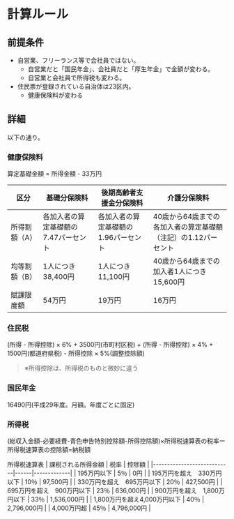 # 計算ルール

## 前提条件
* 自営業、フリーランス等で会社員ではない。
  * 自営業だと「国民年金」、会社員だと「厚生年金」で金額が変わる。
  * 自営業と会社員で所得税も変わる。
* 住民票が登録されている自治体は23区内。
  * 健康保険料が変わる


## 詳細
以下の通り。

### 健康保険料

算定基礎金額 = 所得金額 - 33万円 

| 区分      | 基礎分保険料               | 後期高齢者支援金分保険料         | 介護分保険料                              |
|---------|----------------------|----------------------|-------------------------------------|
| 所得割額（A） | 各加入者の算定基礎額の7.47パーセント | 各加入者の算定基礎額の1.96パーセント | 40歳から64歳までの各加入者の算定基礎額（注記）の1.12パーセント |
| 均等割額（B） | 1人につき38,400円         | 1人につき11,100円         | 40歳から64歳までの加入者1人につき15,600円          |
| 賦課限度額   | 54万円                 | 19万円                 | 16万円                                |
### 住民税
(所得 - 所得控除) × 6% + 3500円(市町村区税) + (所得 - 所得控除) × 4% + 1500円(都道府県税) - 所得控除 × 5%(調整控除額)
> ※所得控除は、所得税のものと微妙に違う

### 国民年金

16490円(平成29年度。月額。年度ごとに固定)

### 所得税
(総収入金額-必要経費-青色申告特別控除額-所得控除額)×所得税速算表の税率ー所得税速算表の控除額=納税額

所得税速算表
| 課税される所得金額            | 税率 | 控除額      |
|----------------------------|------|-------------|
| 195万円以下                | 5％   | 0円         |
| 195万円を超え 330万円以下    | 10％  | 97,500円    |
| 330万円を超え 695万円以下    | 20％  | 427,500円   |
| 695万円を超え 900万円以下    | 23％  | 636,000円   |
| 900万円を超え 1,800万円以下  | 33％  | 1,536,000円 |
| 1,800万円を超え4,000万円以下 | 40％  | 2,796,000円 |
| 4,000万円超                | 45％  | 4,796,000円 |
